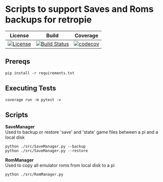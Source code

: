 # Scripts to support Saves and Roms backups for retropie    
  
| **License** | **Build** | **Coverage** |
|---|---|---|
| [![License](https://img.shields.io/badge/License-Apache%202.0-blue.svg)](https://opensource.org/licenses/Apache-2.0) | [![Build Status](https://travis-ci.org/OurFriendIrony/retropie-rom-manager.png)](https://travis-ci.org/OurFriendIrony/retropie-rom-manager) | [![codecov](https://codecov.io/gh/OurFriendIrony/retropie-rom-manager/branch/master/graph/badge.svg)](https://codecov.io/gh/OurFriendIrony/retropie-rom-manager) |
  
## Prereqs  
`pip install -r requirements.txt`  
  
## Executing Tests  
`coverage run -m pytest -v`  
  
## Scripts  
**SaveManager**  
Used to backup or restore 'save' and 'state' game files between a pi and a local disk
```
python ./src/SaveManager.py --backup
python ./src/SaveManager.py --restore
```
  
**RomManager**  
Used to copy all emulator roms from local disk to a pi
```
python ./src/RomManager.py
```

